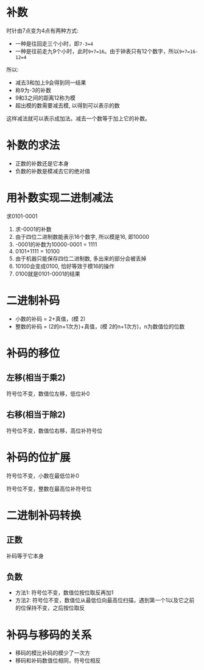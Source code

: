 # 补数

时针由7点变为4点有两种方式:
- 一种是往回走三个小时，即`7-3=4`
- 一种是往前走九9个小时，此时`9+7=16`。由于钟表只有12个数字，所以`9+7=16-12=4`

所以:
- 减去3和加上9会得到同一结果
- 称9为-3的补数
- 9和3之间的距离12称为模
- 超出模的数需要减去模, 以得到可以表示的数

这样减法就可以表示成加法。减去一个数等于加上它的补数。

# 补数的求法

- 正数的补数还是它本身
- 负数的补数是模减去它的绝对值

# 用补数实现二进制减法

求0101-0001

1. 求-0001的补数
2. 由于四位二进制数能表示16个数字, 所以模是16, 即10000
3. -0001的补数为10000-0001 = 1111
4. 0101+1111 = 10100
5. 由于机器只能保存四位二进制数, 多出来的部分会被丢掉
6. 10100会变成0100, 恰好等效于模16的操作
7. 0100就是0101-0001的结果

# 二进制补码

- 小数的补码 = 2+真值，(模 2)
- 整数的补码 = (2的n+1次方)+真值，(模 2的n+1次方)，n为数值位的位数

# 补码的移位

## 左移(相当于乘2)

符号位不变，数值位左移，低位补0

## 右移(相当于除2)

符号位不变，数值位右移，高位补符号位

# 补码的位扩展

符号位不变，小数在最低位补0

符号位不变，整数在最高位补符号位

# 二进制补码转换

## 正数

补码等于它本身

## 负数

- 方法1: 符号位不变，数值位按位取反再加1
- 方法2: 符号位不变，数值位从最低位向最高位扫描，遇到第一个1以及它之前的位保持不变，之后按位取反

# 补码与移码的关系

- 移码的模比补码的模少了一次方
- 移码和补码数值位相同，符号位相反

